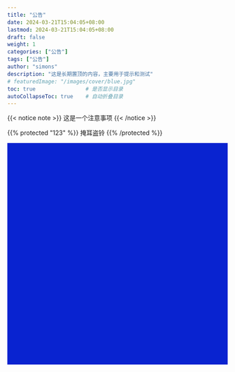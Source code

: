 ```yaml
---
title: "公告"
date: 2024-03-21T15:04:05+08:00
lastmod: 2024-03-21T15:04:05+08:00
draft: false
weight: 1
categories: ["公告"]
tags: ["公告"]
author: "simons"
description: "这是长期置顶的内容，主要用于提示和测试"
# featuredImage: "/images/cover/blue.jpg"
toc: true                # 是否显示目录
autoCollapseToc: true    # 自动折叠目录
---
```



{{< notice note >}}
这是一个注意事项
{{< /notice >}}


{{% protected "123" %}}
掩耳盗铃
{{% /protected %}}

![image](/images/cover/blue.jpg)

